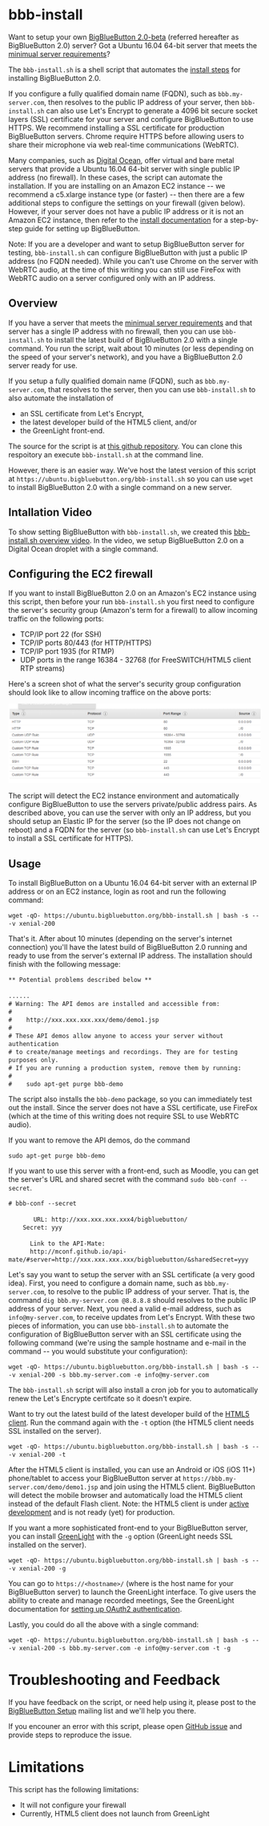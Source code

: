 
# bbb-install 

Want to setup your own [BigBlueButton 2.0-beta](http://docs.bigbluebutton.org/2.0/20overview.html) (referred hereafter as BigBlueButton 2.0) server?  Got a Ubuntu 16.04 64-bit server that meets the [minimual server requirements](http://docs.bigbluebutton.org/install/install.html#minimum-server-requirements)?  

The `bbb-install.sh` is a shell script that automates the [install steps](http://docs.bigbluebutton.org/2.0/20install.html#step-by-step-install) for installing BigBlueButton 2.0.

If you configure a fully qualified domain name (FQDN), such as `bbb.my-server.com`, then resolves to the public IP address of your server, then `bbb-install.sh` can also use Let's Encrypt to generate a 4096 bit secure socket layers (SSL) certificate for your server and configure BigBlueButton to use HTTPS.  We recommend installing a SSL certificate for production BigBlueButton servers.  Chrome require HTTPS before allowing users to share their microphone via web real-time communications (WebRTC).

Many companies, such as [Digital Ocean](https://www.digitalocean.com/), offer virtual and bare metal servers that provide a Ubuntu 16.04 64-bit server with single public IP address (no firewall).  In these cases, the script can automate the installation.  If you are installing on an Amazon EC2 instance -- we recommend a c5.xlarge instance type (or faster) -- then there are a few additional steps to configure the settings on your firewall (given below).  However, if your server does not have a public IP address or it is not an Amazon EC2 instance, then refer to the [install documentation](http://docs.bigbluebutton.org/2.0/20install.html#step-by-step-install) for a step-by-step guide for setting up BigBlueButton.

Note: If you are a developer and want to setup BigBlueButton server for testing, `bbb-install.sh` can configure BigBlueButton with just a public IP address (no FQDN needed).   While you can't use Chrome on the server with WebRTC audio, at the time of this writing you can still use FireFox with WebRTC audio on a server configured only with an IP address.

## Overview

If you have a server that meets the [minimual server requirements](http://docs.bigbluebutton.org/install/install.html#minimum-server-requirements) and that server has a single IP address with no firewall, then you can use `bbb-install.sh` to install the latest build of BigBlueButton 2.0 with a single command.  You run the script, wait about 10 minutes (or less depending on the speed of your server's network), and you have a BigBlueButton 2.0 server ready for use.

If you setup a fully qualified domain name (FQDN), such as `bbb.my-server.com`, that resolves to the server, then you can use `bbb-install.sh` to also automate the installation of
  * an SSL certificate from Let's Encrypt, 
  * the latest developer build of the HTML5 client, and/or
  * the GreenLight front-end.

The source for the script is at [this github repository](https://github.com/bigbluebutton/bbb-install).  You can clone this respoitory an execute `bbb-install.sh` at the command line. 

However, there is an easier way.  We've host the latest version of this script at `https://ubuntu.bigbluebutton.org/bbb-install.sh` so you can use `wget` to install BigBlueButton 2.0 with a single command on a new server.

## Intallation Video

To show setting BigBlueButton with `bbb-install.sh`, we created this [bbb-install.sh overview video](https://youtu.be/D1iYEwxzk0M).  In the video, we setup BigBlueButton 2.0 on a Digital Ocean droplet with a single command.

## Configuring the EC2 firewall
If you want to install BigBlueButton 2.0 on an Amazon's EC2 instance using this script, then before your run `bbb-install.sh` you first need to configure the server's security group (Amazon's term for a firewall) to allow incoming traffic on the following ports:

  * TCP/IP port 22 (for SSH)
  * TCP/IP ports 80/443 (for HTTP/HTTPS)
  * TCP/IP port 1935 (for RTMP)
  * UDP ports in the range 16384 - 32768 (for FreeSWITCH/HTML5 client RTP streams)

Here's a screen shot of what the server's security group configuration should look like to allow incoming traffice on the above ports:

![Security Group](images/security-group.png?raw=true "Security Group")

The script will detect the EC2 instance environment and automatically configure BigBlueButton to use the servers private/public address pairs.  As described above, you can use the server with only an IP address, but you should setup an Elastic IP for the server (so the IP does not change on reboot) and a FQDN for the server (so `bbb-install.sh` can use Let's Encrypt to install a SSL certificate for HTTPS).

## Usage

To install BigBlueButton on a Ubuntu 16.04 64-bit server with an external IP address or on an EC2 instance, login as root and run the following command:

~~~
wget -qO- https://ubuntu.bigbluebutton.org/bbb-install.sh | bash -s -- -v xenial-200 
~~~

That's it.  After about 10 minutes (depending on the server's internet connection) you'll have the latest build of BigBlueButton 2.0 running and ready to use from the server's external IP address.  The installation should finish with the following message:

~~~
** Potential problems described below **

......
# Warning: The API demos are installed and accessible from:
#
#    http://xxx.xxx.xxx.xxx/demo/demo1.jsp
#
# These API demos allow anyone to access your server without authentication
# to create/manage meetings and recordings. They are for testing purposes only.
# If you are running a production system, remove them by running:
#
#    sudo apt-get purge bbb-demo
~~~

The script also installs the `bbb-demo` package, so you can immediately test out the install.  Since the server does not have a SSL certificate, use FireFox (which at the time of this writing does not require SSL to use WebRTC audio).

If you want to remove the API demos, do the command

~~~
sudo apt-get purge bbb-demo
~~~

If you want to use this server with a front-end, such as Moodle, you can get the server's URL and shared secret with the command `sudo bbb-conf --secret`.

~~~
# bbb-conf --secret

       URL: http://xxx.xxx.xxx.xxx4/bigbluebutton/
    Secret: yyy

      Link to the API-Mate:
      http://mconf.github.io/api-mate/#server=http://xxx.xxx.xxx.xxx/bigbluebutton/&sharedSecret=yyy
~~~

Let's say you want to setup the server with an SSL certificate (a very good idea).  First, you need to configure a domain name, such as `bbb.my-server.com`, to resolve to the public IP address of your server.  That is, the command `dig bbb.my-server.com @8.8.8.8` should resolves to the public IP address of your server.  Next, you need a valid e-mail address, such as `info@my-server.com`, to receive updates from Let's Encrypt.  With these two pieces of information, you can use `bbb-install.sh` to automate the configuration of BigBlueButton server with an SSL certificate using the following command (we're using the sample hostname and e-mail in the command -- you would substitute your configuration):

~~~
wget -qO- https://ubuntu.bigbluebutton.org/bbb-install.sh | bash -s -- -v xenial-200 -s bbb.my-server.com -e info@my-server.com
~~~

The `bbb-install.sh` script will also install a cron job for you to automatically renew the Let's Encrypte certifcate so it doesn't expire. 

Want to try out the latest build of the latest developer build of the [HTML5 client](http://docs.bigbluebutton.org/html/html5-overview.html).  Run the command again with the `-t` option (the HTML5 client needs SSL installed on the server).

~~~
wget -qO- https://ubuntu.bigbluebutton.org/bbb-install.sh | bash -s -- -v xenial-200 -t
~~~

After the HTML5 client is installed, you can use an Android or iOS (iOS 11+) phone/tablet to access your BigBlueButton server at `https://bbb.my-server.com/demo/demo1.jsp` and join using the HTML5 client.  BigBlueButton will detect the mobile browser and automatically load the HTML5 client instead of the default Flash client.  Note: the HTML5 client is under [active development](http://docs.bigbluebutton.org/html/html5-overview.html) and is not ready (yet) for production.

If you want a more sophisticated front-end to your BigBlueButton server, you can install [GreenLight](http://docs.bigbluebutton.org/install/green-light.html) with the `-g` option (GreenLight needs SSL installed on the server).

~~~
wget -qO- https://ubuntu.bigbluebutton.org/bbb-install.sh | bash -s -- -v xenial-200 -g
~~~

You can go to `https://<hostname>/` (where <hostname> is the host name for your BigBlueButton server) to launch the GreenLight interface.  To give users the ability to create and manage recorded meetings, See the GreenLight documentation for [setting up OAuth2 authentication](http://docs.bigbluebutton.org/install/green-light.html#6-configure-oauth2-optional).

Lastly, you could do all the above with a single command:

~~~
wget -qO- https://ubuntu.bigbluebutton.org/bbb-install.sh | bash -s -- -v xenial-200 -s bbb.my-server.com -e info@my-server.com -t -g
~~~

# Troubleshooting and Feedback

If you have feedback on the script, or need help using it, please post to the [BigBlueButton Setup](https://bigbluebutton.org/support/community/) mailing list and we'll help you there.

If you encouner an error with this script, please open [GitHub issue](https://github.com/bigbluebutton/bbb-install/issues) and provide steps to reproduce the issue.


# Limitations

This script has the following limitations:

  * It will not configure your firewall 
  * Currently, HTML5 client does not launch from GreenLight

